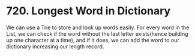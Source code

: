# 720. Longest Word in Dictionary

We can use a Trie to store and look up words easily.
For every word in the List, we can check if the word without the last letter exists(hence building up one character at a time), and if it does, we can add the word to our dictionary increasing our length record.